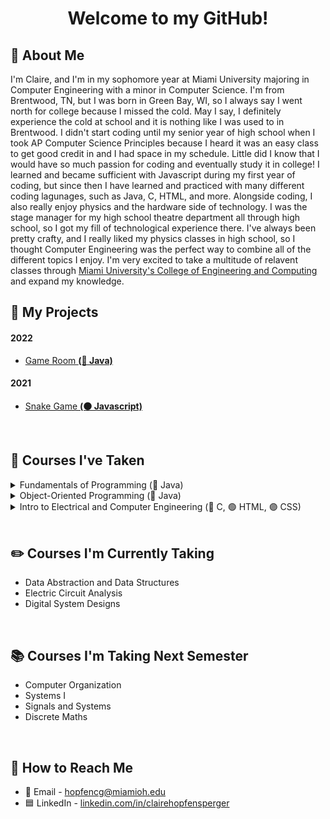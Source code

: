 <h1 align = "center">Welcome to my GitHub!</h1>

## 🌼 About Me
I'm Claire, and I'm in my sophomore year at Miami University majoring in Computer Engineering with a minor in Computer Science. I'm from Brentwood, TN, but I was born in Green Bay, WI, so I always say I went north for college because I missed the cold. May I say, I definitely experience the cold at school and it is nothing like I was used to in Brentwood. I didn't start coding until my senior year of high school when I took AP Computer Science Principles because I heard it was an easy class to get good credit in and I had space in my schedule. Little did I know that I would have so much passion for coding and eventually study it in college! I learned and became sufficient with Javascript during my first year of coding, but since then I have learned and practiced with many different coding lagunages, such as Java, C, HTML, and more. Alongside coding, I also really enjoy physics and the hardware side of technology. I was the stage manager for my high school theatre department all through high school, so I got my fill of technological experience there. I've always been pretty crafty, and I really liked my physics classes in high school, so I thought Computer Engineering was the perfect way to combine all of the different topics I enjoy. I'm very excited to take a multitude of relavent classes through [Miami University's College of Engineering and Computing](https://www.miamioh.edu/cec/) and expand my knowledge.
<br>

## 👾 My Projects
#### 2022
- [Game Room **(🔴 Java)**](https://github.com/clairehopfensperger/GameRoom)
#### 2021
- [Snake Game **(🟠 Javascript)**](https://github.com/clairehopfensperger/SnakeGame)
<br>

## 📓 Courses I've Taken
<details>
  <summary>Fundamentals of Programming (🔴 Java)</summary>
  
- Freshman Year Fall Semester, 2021
- Learned the fundamentals of Java programming
- Practiced problem solving with Java
</details>
<details>
  <summary>Object-Oriented Programming (🔴 Java)</summary>
  
- Freshman Year Spring Semester, 2022
- Learned the four key principles of Object-Oriented Programming: Encapsulation, Abstraction, Inheritance, and Polymorphism
- Focused more on learning more functionality of Java than problem solving
- Practiced making classes, understanding UML notation, inplementing inheritance and polymorphism
- Introduced testing code and getting coverage with JUnit
- Introduced GUIs
- Learned the concept of recursion and practiced coding it
</details>
<details>
  <summary>Intro to Electrical and Computer Engineering (🔵 C, 🟢 HTML, 🟣 CSS)</summary>
  
- Freshman Year Spring Semester, 2022
- Introduced and practiced navigating Linux terminal and directories and editing files within terminal
- Practiced coding with C
- Created simple webpages with HTML and CSS
- Built and coded Lego Mindstorm robots to battle using NXC in Bricx Command Center
- Practiced different applications of Microsoft Excel
- Experiemented with Arduino Uno boards and coded on the Arduino IDE
- Worked with MatLab
</details>
<br>

## ✏️ Courses I'm Currently Taking
- Data Abstraction and Data Structures
- Electric Circuit Analysis
- Digital System Designs
<br>

## 📚 Courses I'm Taking Next Semester
- Computer Organization
- Systems I
- Signals and Systems
- Discrete Maths
<br>

## 🔗 How to Reach Me
- 📧 Email - hopfencg@miamioh.edu
- 🟦 LinkedIn - [linkedin.com/in/clairehopfensperger](https://www.linkedin.com/in/clairehopfensperger/)
<br>

<!--
**clairehopfensperger/clairehopfensperger** is a ✨ _special_ ✨ repository because its `README.md` (this file) appears on your GitHub profile.

Here are some ideas to get you started:

- 🔭 I’m currently working on ...
- 🌱 I’m currently learning ...
- 👯 I’m looking to collaborate on ...
- 🤔 I’m looking for help with ...
- 💬 Ask me about ...
- 📫 How to reach me: ...
- 😄 Pronouns: ...
- ⚡ Fun fact: ...
-->
